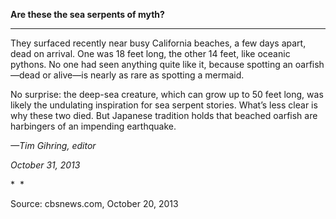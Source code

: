 **Are these the sea serpents of myth?**

****

They surfaced recently near busy California beaches, a few days apart, dead on arrival. One was 18 feet long, the other 14 feet, like oceanic pythons. No one had seen anything quite like it, because spotting an oarfish—dead or alive—is nearly as rare as spotting a mermaid.

No surprise: the deep-sea creature, which can grow up to 50 feet long, was likely the undulating inspiration for sea serpent stories. What’s less clear is why these two died. But Japanese tradition holds that beached oarfish are harbingers of an impending earthquake.

*—Tim Gihring, editor*

*October 31, 2013*

*  *

Source: cbsnews.com, October 20, 2013
